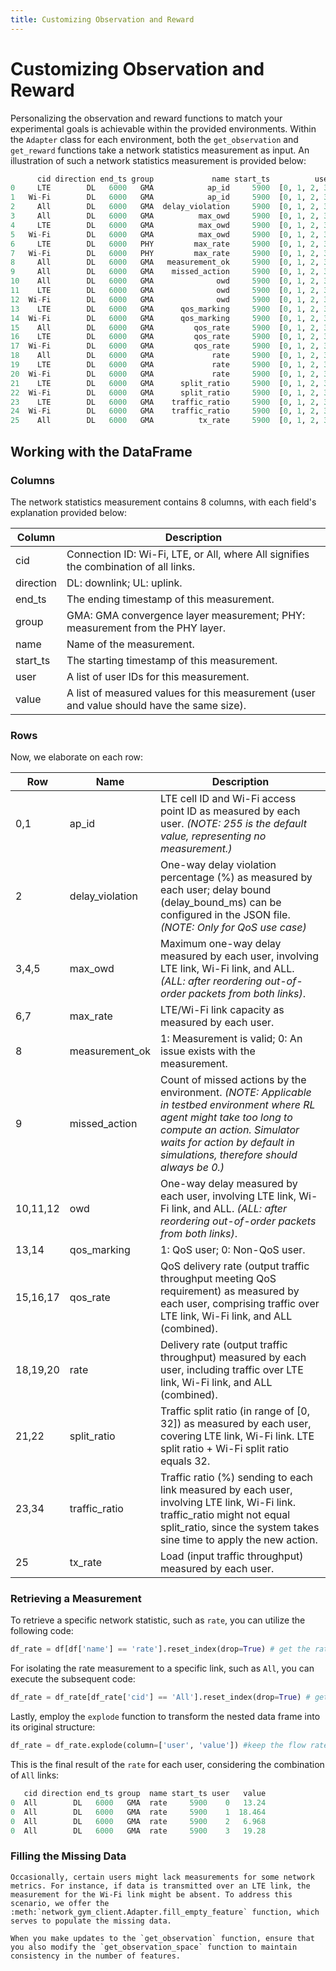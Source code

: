 ```yaml
---
title: Customizing Observation and Reward
---
```


# Customizing Observation and Reward

Personalizing the observation and reward functions to match your experimental goals is achievable within the provided environments. Within the `Adapter` class for each environment, both the `get_observation` and `get_reward` functions take a network statistics measurement as input. An illustration of such a network statistics measurement is provided below:

```python
      cid direction end_ts group             name start_ts          user                                              value
0     LTE        DL   6000   GMA            ap_id     5900  [0, 1, 2, 3]                       [255.0, 255.0, 255.0, 255.0]
1   Wi-Fi        DL   6000   GMA            ap_id     5900  [0, 1, 2, 3]                               [0.0, 0.0, 1.0, 1.0]
2     All        DL   6000   GMA  delay_violation     5900  [0, 1, 2, 3]           [59.64912280701754, 100.0, 100.0, 100.0]
3     All        DL   6000   GMA          max_owd     5900  [0, 1, 2, 3]                        [90.0, 341.0, 153.0, 379.0]
4     LTE        DL   6000   GMA          max_owd     5900  [0, 1, 2, 3]                        [90.0, 341.0, 153.0, 379.0]
5   Wi-Fi        DL   6000   GMA          max_owd     5900  [0, 1, 2, 3]                             [11.0, 11.0, 1.0, 2.0]
6     LTE        DL   6000   PHY         max_rate     5900  [0, 1, 2, 3]                           [35.0, 35.0, 29.0, 35.0]
7   Wi-Fi        DL   6000   PHY         max_rate     5900  [0, 1, 2, 3]                           [78.0, 78.0, 78.0, 78.0]
8     All        DL   6000   GMA   measurement_ok     5900  [0, 1, 2, 3]                               [1.0, 1.0, 1.0, 1.0]
9     All        DL   6000   GMA    missed_action     5900  [0, 1, 2, 3]                               [0.0, 0.0, 0.0, 0.0]
10    All        DL   6000   GMA              owd     5900  [0, 1, 2, 3]                        [37.0, 296.0, 128.0, 353.0]
11    LTE        DL   6000   GMA              owd     5900  [0, 1, 2, 3]                        [38.0, 292.0, 127.0, 359.0]
12  Wi-Fi        DL   6000   GMA              owd     5900  [0, 1, 2, 3]                               [5.0, 2.0, 0.0, 0.0]
13    LTE        DL   6000   GMA      qos_marking     5900  [0, 1, 2, 3]                               [1.0, 1.0, 1.0, 1.0]
14  Wi-Fi        DL   6000   GMA      qos_marking     5900  [0, 1, 2, 3]                               [1.0, 1.0, 0.0, 0.0]
15    All        DL   6000   GMA         qos_rate     5900  [0, 1, 2, 3]                               [0.0, 0.0, 0.0, 0.0]
16    LTE        DL   6000   GMA         qos_rate     5900  [0, 1, 2, 3]                               [0.0, 0.0, 0.0, 0.0]
17  Wi-Fi        DL   6000   GMA         qos_rate     5900  [0, 1, 2, 3]                               [0.0, 0.0, 0.0, 0.0]
18    All        DL   6000   GMA             rate     5900  [0, 1, 2, 3]                      [13.24, 18.464, 6.968, 19.28]
19    LTE        DL   6000   GMA             rate     5900  [0, 1, 2, 3]                        [10.8, 7.776, 6.272, 7.776]
20  Wi-Fi        DL   6000   GMA             rate     5900  [0, 1, 2, 3]                         [4.76, 18.464, 1.856, 7.2]
21    LTE        DL   6000   GMA      split_ratio     5900  [0, 1, 2, 3]                           [26.0, 15.0, 24.0, 20.0]
22  Wi-Fi        DL   6000   GMA      split_ratio     5900  [0, 1, 2, 3]                             [6.0, 17.0, 8.0, 12.0]
23    LTE        DL   6000   GMA    traffic_ratio     5900  [0, 1, 2, 3]                           [69.0, 30.0, 77.0, 52.0]
24  Wi-Fi        DL   6000   GMA    traffic_ratio     5900  [0, 1, 2, 3]                           [31.0, 70.0, 23.0, 48.0]
25    All        DL   6000   GMA          tx_rate     5900  [0, 1, 2, 3]                      [25.09, 29.04, 7.434, 18.004]
```

## Working with the DataFrame

### Columns

The network statistics measurement contains 8 columns, with each field's explanation provided below:

| Column | Description |
| ----- | ---- |
| cid | Connection ID: Wi-Fi, LTE, or All, where All signifies the combination of all links. |
| direction | DL: downlink; UL: uplink. |
| end_ts | The ending timestamp of this measurement. |
| group | GMA: GMA convergence layer measurement; PHY: measurement from the PHY layer. |
| name | Name of the measurement.|
| start_ts | The starting timestamp of this measurement. |
| user | A list of user IDs for this measurement. |
| value | A list of measured values for this measurement (user and value should have the same size). |

### Rows

Now, we elaborate on each row:

| Row | Name | Description |
| ----- | ---- | ---- |
| 0,1 | ap_id | LTE cell ID and Wi-Fi access point ID as measured by each user. *(NOTE: 255 is the default value, representing no measurement.)*|
| 2 | delay_violation | One-way delay violation percentage (%) as measured by each user; delay bound (delay_bound_ms) can be configured in the JSON file. *(NOTE: Only for QoS use case)* |
| 3,4,5 | max_owd | Maximum one-way delay measured by each user, involving LTE link, Wi-Fi link, and ALL. *(ALL: after reordering out-of-order packets from both links)*. |
| 6,7 | max_rate | LTE/Wi-Fi link capacity as measured by each user. |
| 8 | measurement_ok |	1: Measurement is valid; 0: An issue exists with the measurement.|
| 9 | missed_action | Count of missed actions by the environment. *(NOTE: Applicable in testbed environment where RL agent might take too long to compute an action. Simulator waits for action by default in simulations, therefore should always be 0.)* |
| 10,11,12 | owd | One-way delay measured by each user, involving LTE link, Wi-Fi link, and ALL. *(ALL: after reordering out-of-order packets from both links)*. |
| 13,14 | qos_marking | 1: QoS user; 0: Non-QoS user.|
| 15,16,17 | qos_rate | QoS delivery rate (output traffic throughput meeting QoS requirement) as measured by each user, comprising traffic over LTE link, Wi-Fi link, and ALL (combined). |
| 18,19,20 | rate | Delivery rate (output traffic throughput) measured by each user, including traffic over LTE link, Wi-Fi link, and ALL (combined).|
| 21,22 | split_ratio | Traffic split ratio (in range of [0, 32]) as measured by each user, covering LTE link, Wi-Fi link. LTE split ratio + Wi-Fi split ratio equals 32. |
| 23,34 | traffic_ratio | Traffic ratio (%) sending to each link measured by each user, involving LTE link, Wi-Fi link. traffic_ratio might not equal split_ratio, since the system takes sine time to apply the new action. |
| 25 | tx_rate | Load (input traffic throughput) measured by each user. |


### Retrieving a Measurement

To retrieve a specific network statistic, such as `rate`, you can utilize the following code:
```python
df_rate = df[df['name'] == 'rate'].reset_index(drop=True) # get the rate
```

For isolating the rate measurement to a specific link, such as `All`, you can execute the subsequent code:
```python
df_rate = df_rate[df_rate['cid'] == 'All'].reset_index(drop=True) # get the rate for the all link combined
```

Lastly, employ the `explode` function to transform the nested data frame into its original structure:

```python
df_rate = df_rate.explode(column=['user', 'value']) #keep the flow rate.
```
This is the final result of the `rate` for each user, considering the combination of `All` links:
```python
   cid direction end_ts group  name start_ts user   value
0  All        DL   6000   GMA  rate     5900    0   13.24
0  All        DL   6000   GMA  rate     5900    1  18.464
0  All        DL   6000   GMA  rate     5900    2   6.968
0  All        DL   6000   GMA  rate     5900    3   19.28
```

### Filling the Missing Data
```{eval-rst}
Occasionally, certain users might lack measurements for some network metrics. For instance, if data is transmitted over an LTE link, the measurement for the Wi-Fi link might be absent. To address this scenario, we offer the :meth:`network_gym_client.Adapter.fill_empty_feature` function, which serves to populate the missing data.
```

```{tip}
When you make updates to the `get_observation` function, ensure that you also modify the `get_observation_space` function to maintain consistency in the number of features.
```